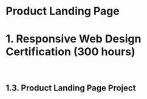 # Product Landing Page
<h1>1. Responsive Web Design Certification (300 hours)</h1> <br>
<h2>1.3. Product Landing Page Project</h2>
